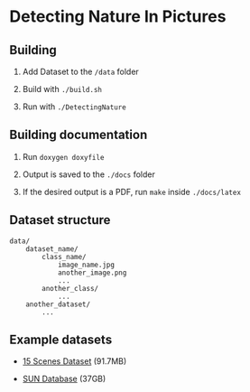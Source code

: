 Detecting Nature In Pictures
===============

Building
---------------

1. Add Dataset to the `/data` folder

2. Build with `./build.sh`

3. Run with `./DetectingNature`

Building documentation
---------------

1. Run `doxygen doxyfile`

2. Output is saved to the `./docs` folder

3. If the desired output is a PDF, run `make` inside `./docs/latex`

Dataset structure
---------------

	data/
		dataset_name/
			class_name/
				image_name.jpg
				another_image.png
				...
			another_class/
				...
		another_dataset/
			...

		
Example datasets
---------------

* [15 Scenes Dataset](http://www.cs.illinois.edu/homes/slazebni/research/scene_categories.zip) (91.7MB)
	
* [SUN Database](http://groups.csail.mit.edu/vision/SUN1old/SUN397.tar) (37GB)
